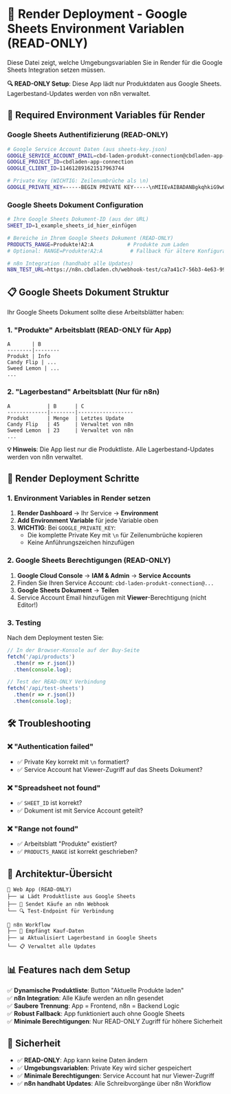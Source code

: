 # 🚀 Render Deployment - Google Sheets Environment Variablen (READ-ONLY)

Diese Datei zeigt, welche Umgebungsvariablen Sie in Render für die Google Sheets Integration setzen müssen.

**🔍 READ-ONLY Setup**: Diese App lädt nur Produktdaten aus Google Sheets. Lagerbestand-Updates werden von n8n verwaltet.

## 🔐 Required Environment Variables für Render

### Google Sheets Authentifizierung (READ-ONLY)
```bash
# Google Service Account Daten (aus sheets-key.json)
GOOGLE_SERVICE_ACCOUNT_EMAIL=cbd-laden-produkt-connection@cbdladen-app-connection.iam.gserviceaccount.com
GOOGLE_PROJECT_ID=cbdladen-app-connection
GOOGLE_CLIENT_ID=114612891621517963744

# Private Key (WICHTIG: Zeilenumbrüche als \n)
GOOGLE_PRIVATE_KEY=-----BEGIN PRIVATE KEY-----\nMIIEvAIBADANBgkqhkiG9w0BAQEFAASCBKYwggSiAgEAAoIBAQCHLQIeonm3JBuF\nDvkq4ILUylwKmCjgIqzRzO0JTySBLACxQhMpzdaUQOKDxKM9xvYuRZ/pofcr8LMV\nj5qV+ZRoT6RxOC3K+wNf0XglJvIUApcr+dVTt6T7QgB7sBLOCHVKezFf4B4tFTOt\nv7o1Zfr8qF+0/Ud8viqiV5FgCrHwwERJtuIAqX3ddfjb07KSeQCKVz1AsXiDu9pK\nLGw/n9mYaR+w1yecRt2oVIYeyRnu0PlvY3CwE8J7JpPVV+Zxd2OzOBP5Gpc5hIXN\nG2tje+9OP56U9WVp8/r9VsJFg4RMtGH5kMkq3brdoe7CETzXxbehA+6ZlfqYawjD\nBl2x29gXAgMBAAECggEACaAa1ojwlynrC75/3529CIn1o+DR3aPvymtdNZx9F6BF\nLFoYIzyVBa7ZHP4+NtfuumdwIPgiMZl3fGw4BcCP4MhLCATdaJFshsDTsqbjS1Qj\n5O2//bDF/rOPH+pEbIdi/WVoTqYW1VRSfxIioErIDysDevp4wgPd5VF2+Jp1BpTl\nHUMBbHWUDTwBiqKglTNwiLQD0QqS1J2bdYBIkSJ8+BQOXfe5N5RvaTiAstMhCOXo\nyVHyJsjAPzvHmwjiFoPGLhKBDR2gB1sCvwtuxiJn53N1UVmvZZwNlrzlYRGeZVwl\n/fvuQJztBEC3ajIhZLi+qhNT7+EmY9wEzsJalNYdgQKBgQC+c5pYPrZxlMd46QDR\nBT5rVOIwWkJrZ1b4d6QskZ9DbgW2N7zoDeZfl1YDS5LOaNedxntgN+/j2dMgLZfW\nOcf/zCHICr4CMd8DQ0N7fCCWqNfVYA0oRd7fvM4ZT0B+5eJXoyU6Hy+AayOLfY0w\nOg2xkmA+mCDhEOtUt7An9Jh+kwKBgQC1sySCeQHw66QIzNp1KdOTX1aFdGtT9Spd\nHfTmEzXwSHeJ1mQq0mHdR9smoPjvlM6M2qPZ3VtddfNn3wT5uPkByjs1bIhU+eAO\nIOkGo2pgATwT11bKMvXrHgU3Q2jKzA6QqDwTej6YlzCCREjmNLb1z6CUCRPqJoaK\nyR2GGDbu7QKBgHjWhIGlGMEsMvwGapw0hYw4SWOAgVAAO3BfCO22X6S69CjPaK6b\n0yWnsc1ZcAZDAzt6KeG83BpnpMtv4jzsYHdun6h7GF/wIJ3DWdfJxCuTaY5a6T46\nRtUSyHnKjRN27IvKWd5s1wjV8bGZsbF9xB58z1An2gSzZX1VJxHS4ca9AoGADN6t\nfVhY3Nmz+rOX3aiixdOA6179oyrAX2wZxpohve1EGk1HNwlDyUqnqSrJtx6RKsTp\nyiq1p/8MyJSxY4bIjGnom7YeSfaQ+i82kjPM+xPbT4R3L0dAx/COagWqTIL7nR9t\nceu8t04uL2vqxfOB6hNUymeCM5ma+gWYw8C/U1kCgYAa0rkQ17g+i+MA3xyCbdt6\n5HHR2a7EwVRdw9pxyld3W0bqUaHmTqCRGYSLmevIxVwx5nH0ni1p1CpzY4zMeurH\nr5ohygSsVw4+Wx9HyWpO8XCsw/Pji+r6Y1SnCANZXZoXuZlyF9xRBsSHMzu1FMbJ\nRcICHQO517oko4ijPhfnBQ==\n-----END PRIVATE KEY-----
```

### Google Sheets Dokument Configuration
```bash
# Ihre Google Sheets Dokument-ID (aus der URL)
SHEET_ID=1_example_sheets_id_hier_einfügen

# Bereiche in Ihrem Google Sheets Dokument (READ-ONLY)
PRODUCTS_RANGE=Produkte!A2:A           # Produkte zum Laden
# Optional: RANGE=Produkte!A2:A         # Fallback für ältere Konfigurationen

# n8n Integration (handhabt alle Updates)
N8N_TEST_URL=https://n8n.cbdladen.ch/webhook-test/ca7a41c7-56b3-4e63-9985-6b3e85b9a2f9
```

## 📋 Google Sheets Dokument Struktur

Ihr Google Sheets Dokument sollte diese Arbeitsblätter haben:

### 1. "Produkte" Arbeitsblatt (READ-ONLY für App)
```
A       | B
--------|--------
Produkt | Info
Candy Flip | ...
Sweed Lemon | ...
...
```

### 2. "Lagerbestand" Arbeitsblatt (Nur für n8n)
```
A            | B      | C
-------------|--------|------------------
Produkt      | Menge  | Letztes Update
Candy Flip   | 45     | Verwaltet von n8n
Sweed Lemon  | 23     | Verwaltet von n8n
...
```

**💡 Hinweis**: Die App liest nur die Produktliste. Alle Lagerbestand-Updates werden von n8n verwaltet.

## 🚀 Render Deployment Schritte

### 1. Environment Variables in Render setzen

1. **Render Dashboard** → Ihr Service → **Environment**
2. **Add Environment Variable** für jede Variable oben
3. **WICHTIG**: Bei `GOOGLE_PRIVATE_KEY`:
   - Die komplette Private Key mit `\n` für Zeilenumbrüche kopieren
   - Keine Anführungszeichen hinzufügen

### 2. Google Sheets Berechtigungen (READ-ONLY)

1. **Google Cloud Console** → **IAM & Admin** → **Service Accounts**
2. Finden Sie Ihren Service Account: `cbd-laden-produkt-connection@...`
3. **Google Sheets Dokument** → **Teilen**
4. Service Account Email hinzufügen mit **Viewer**-Berechtigung (nicht Editor!)

### 3. Testing

Nach dem Deployment testen Sie:

```javascript
// In der Browser-Konsole auf der Buy-Seite
fetch('/api/products')
  .then(r => r.json())
  .then(console.log);

// Test der READ-ONLY Verbindung
fetch('/api/test-sheets')
  .then(r => r.json())
  .then(console.log);
```

## 🛠️ Troubleshooting

### ❌ "Authentication failed"
- ✅ Private Key korrekt mit `\n` formatiert?
- ✅ Service Account hat Viewer-Zugriff auf das Sheets Dokument?

### ❌ "Spreadsheet not found" 
- ✅ `SHEET_ID` ist korrekt?
- ✅ Dokument ist mit Service Account geteilt?

### ❌ "Range not found"
- ✅ Arbeitsblatt "Produkte" existiert?
- ✅ `PRODUCTS_RANGE` ist korrekt geschrieben?

## 🎯 Architektur-Übersicht

```
📱 Web App (READ-ONLY)
├── 📊 Lädt Produktliste aus Google Sheets
├── 🛒 Sendet Käufe an n8n Webhook
└── 🔍 Test-Endpoint für Verbindung

🔄 n8n Workflow
├── 📝 Empfängt Kauf-Daten
├── 📊 Aktualisiert Lagerbestand in Google Sheets
└── 📋 Verwaltet alle Updates
```

## 📊 Features nach dem Setup

✅ **Dynamische Produktliste**: Button "Aktuelle Produkte laden"  
✅ **n8n Integration**: Alle Käufe werden an n8n gesendet  
✅ **Saubere Trennung**: App = Frontend, n8n = Backend Logic  
✅ **Robust Fallback**: App funktioniert auch ohne Google Sheets  
✅ **Minimale Berechtigungen**: Nur READ-ONLY Zugriff für höhere Sicherheit

## 🔐 Sicherheit

- ✅ **READ-ONLY**: App kann keine Daten ändern
- ✅ **Umgebungsvariablen**: Private Key wird sicher gespeichert
- ✅ **Minimale Berechtigungen**: Service Account hat nur Viewer-Zugriff
- ✅ **n8n handhabt Updates**: Alle Schreibvorgänge über n8n Workflow 